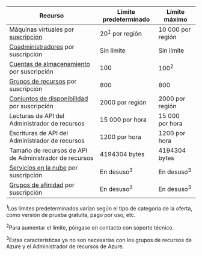 Recurso|Límite predeterminado|Límite máximo
---|---|---
Máquinas virtuales por [suscripción](../articles/billing-buy-sign-up-azure-subscription.md)|20<sup>1</sup> por región|10 000 por región
[Coadministradores](../articles/billing-add-change-azure-subscription-administrator.md) por suscripción|Sin límite|Sin límite
[Cuentas de almacenamiento](../articles/storage/storage-create-storage-account.md) por suscripción|100|100<sup>2</sup>
[Grupos de recursos](../articles/resource-group-overview.md) por suscripción|800|800
[Conjuntos de disponibilidad](../articles/virtual-machines/virtual-machines-windows-manage-availability.md#configure-multiple-virtual-machines-in-an-availability-set-for-redundancy) por suscripción|2000 por región|2000 por región
Lecturas de API del Administrador de recursos|15 000 por hora|15 000 por hora
Escrituras de API del Administrador de recursos|1200 por hora|1200 por hora
Tamaño de recursos de API de Administrador de recursos|4194304 bytes|4194304 bytes
[Servicios en la nube](../articles/cloud-services/cloud-services-choose-me.md) por suscripción|En desuso<sup>3</sup>|En desuso<sup>3</sup>
[Grupos de afinidad](../articles/virtual-network/virtual-networks-migrate-to-regional-vnet.md) por suscripción|En desuso<sup>3</sup>|En desuso<sup>3</sup>

<sup>1</sup>Los límites predeterminados varían según el tipo de categoría de la oferta, como versión de prueba gratuita, pago por uso, etc.

<sup>2</sup>Para aumentar el límite, póngase en contacto con soporte técnico.

<sup>3</sup>Estas características ya no son necesarias con los grupos de recursos de Azure y el Administrador de recursos de Azure.

<!---HONumber=AcomDC_0420_2016-->